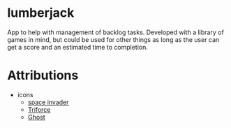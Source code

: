 # lumberjack

App to help with management of backlog tasks. Developed with a library of games in mind, but could be used for other things as long as the user can get a score and an estimated time to completion.

# Attributions

- icons
    - [space invader](https://www.svgrepo.com/svg/500869/game)
    - [Triforce](https://www.svgrepo.com/svg/499440/triforce)
    - [Ghost](https://www.svgrepo.com/svg/394981/ghost)
